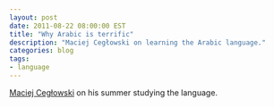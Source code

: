 ```yaml
---
layout: post
date: 2011-08-22 08:00:00 EST
title: "Why Arabic is terrific"
description: "Maciej Cegłowski on learning the Arabic language."
categories: blog
tags:
- language
---
```


[Maciej Cegłowski](http://idlewords.com/2011/08/why_arabic_is_terrific.htm) on his summer studying the language.
